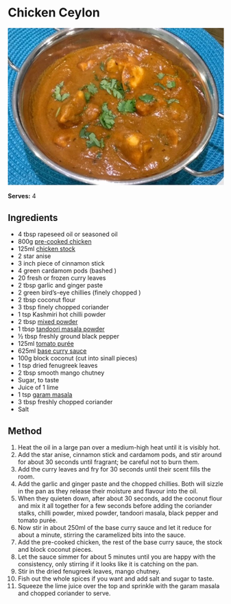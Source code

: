 # Chicken Ceylon

![Chicken Ceylon](resources/ceylon.jpg)

**Serves:** 4

## Ingredients
- 4 tbsp rapeseed oil or seasoned oil
- 800g [pre-cooked chicken](../Base/pre-cooked-chicken.md)
- 125ml [chicken stock](../Base/pre-cooked-chicken.md)
- 2 star anise 
- 3 inch piece of cinnamon stick
- 4 green cardamom pods (bashed )
- 20 fresh or frozen curry leaves 
- 2 tbsp garlic and ginger paste 
- 2 green bird’s-eye chillies (finely chopped )
- 2 tbsp coconut flour 
- 3 tbsp finely chopped coriander
- 1 tsp Kashmiri hot chilli powder 
- 2 tbsp [mixed powder](../Base/mixed-powder.md)
- 1 tbsp [tandoori masala powder](../Base/tandoori-masala-powder.md)
- ½ tbsp freshly ground black pepper 
- 125ml [tomato purée](../Base/tomato-puree.md)
- 625ml [base curry sauce](../Base/curry-base.md)
- 100g block coconut (cut into sinall pieces)
- 1 tsp dried fenugreek leaves 
- 2 tbsp smooth mango chutney 
- Sugar, to taste 
- Juice of 1 lime 
- 1 tsp [garam masala](../Base/garam-masala.md)
- 3 tbsp freshly chopped coriander
- Salt 

## Method
1. Heat the oil in a large pan over a medium-high heat until it is visibly hot. 
1. Add the star anise, cinnamon stick and cardamom pods, and stir around for about 30 seconds until fragrant; be careful not to burn them. 
1. Add the curry leaves and fry for 30 seconds until their scent fills the room. 
1. Add the garlic and ginger paste and the chopped chillies. Both will sizzle in the pan as they release their moisture and flavour into the oil. 
1. When they quieten down, after about 30 seconds, add the coconut flour and mix it all together for a few seconds before adding the coriander stalks, chilli powder, mixed powder, tandoori masala, black pepper and tomato purée. 
1. Now stir in about 250ml of the base curry sauce and let it reduce for about a minute, stirring the caramelized bits into the sauce. 
1. Add the pre-cooked chicken, the rest of the base curry sauce, the stock and block coconut pieces. 
1. Let the sauce simmer for about 5 minutes until you are happy with the consistency, only stirring if it looks like it is catching on the pan. 
1. Stir in the dried fenugreek leaves, mango chutney. 
1. Fish out the whole spices if you want and add salt and sugar to taste. 
1. Squeeze the lime juice over the top and sprinkle with the garam masala and chopped coriander to serve. 